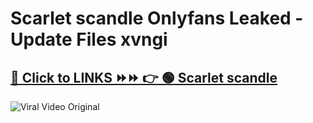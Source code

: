 
 # Scarlet scandle Onlyfans Leaked - Update Files xvngi

## <h2><a href="https://clipsfans.com/Scarlet_scandle&ref=git">🔗 Click to LINKS ⏩⏩ 👉 🟢 Scarlet scandle </a></h2>

<a href="https://clipsfans.com/Scarlet_scandle&ref=git" rel="nofollow" data-target="animated-image.originalLink"><img src="https://i.ibb.co.com/xMMVF88/686577567.gif" alt="Viral Video Original" style="max-width: 100%; display: inline-block;" data-target="animated-image.originalImage"></a>

